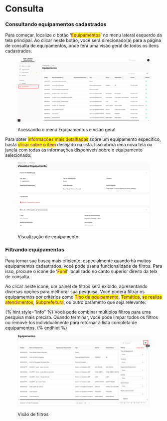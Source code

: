 # Consulta

### Consultando equipamentos cadastrados

Para começar, localize o botão '<mark style="color:purple;">Equipamentos</mark>' no menu lateral esquerdo da tela principal. Ao clicar neste botão, você será direcionado(a) para a página de consulta de equipamentos, onde terá uma visão geral de todos os itens cadastrados.

<figure><img src="../.gitbook/assets/image (47).png" alt=""><figcaption><p>Acessando o menu Equipamentos e visão geral</p></figcaption></figure>

Para obter <mark style="color:purple;">informações mais detalhadas</mark> sobre um equipamento específico, basta <mark style="color:purple;">clicar sobre o item</mark> desejado na lista. Isso abrirá uma nova tela ou janela com todas as informações disponíveis sobre o equipamento selecionado:

<figure><img src="../.gitbook/assets/image (45).png" alt=""><figcaption><p>Visualização de equipamento</p></figcaption></figure>

### Filtrando equipamentos

Para tornar sua busca mais eficiente, especialmente quando há muitos equipamentos cadastrados, você pode usar a funcionalidade de filtros. Para isso, procure o ícone de '<mark style="color:purple;">Funil</mark>' localizado no canto superior direito da tela de consulta.

Ao clicar neste ícone, um painel de filtros será exibido, apresentando diversas opções para melhorar sua pesquisa. Você poderá filtrar os equipamentos por critérios como <mark style="color:purple;">Tipo de equipamento</mark>, <mark style="color:purple;">Temática</mark>, <mark style="color:purple;">se realiza atendimentos</mark>, <mark style="color:purple;">Subprefeitura</mark>, ou outro parâmetro que seja relevante:

{% hint style="info" %}
Você pode combinar múltiplos filtros para uma pesquisa mais precisa. Quando terminar, você pode limpar todos os filtros ou removê-los individualmente para retornar à lista completa de equipamentos.
{% endhint %}

<figure><img src="../.gitbook/assets/image (48).png" alt=""><figcaption><p>Visão de filtros</p></figcaption></figure>

